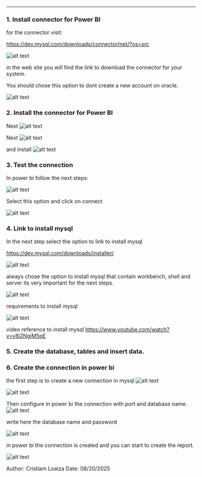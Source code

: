 ---
### 1. Install connector for Power BI

for the connector visit:

https://dev.mysql.com/downloads/connector/net/?os=src
 
 ![alt text](image.png)


in the web site you will find the link to download the connector for your system.

You should chose this option to dont create a new account on oracle.

![alt text](image-1.png)

### 2. Install the connector for Power BI
Next
![alt text](image-2.png)

Next
![alt text](image-3.png)

and install
![alt text](image-4.png)


### 3. Test the connection
In power bi follow the next steps:

![alt text](image-5.png)

Select this option and click on connect

![alt text](image-6.png)

### 4. Link to install mysql
In the next step select the option to link to install mysql

https://dev.mysql.com/downloads/installer/

![alt text](image-7.png)

always chose the option to install mysql that contain workbench, shell and server its very important for the next steps.

![alt text](image-8.png)

requirements to install mysql

![alt text](image-9.png)

video reference to install mysql
https://www.youtube.com/watch?v=v8i2NgiM5pE

### 5. Create the database, tables and insert data.

### 6. Create the connection in power bi

the first step is to create a new connection in mysql
![alt text](image-11.png)

![alt text](image-10.png)

Then configure in power bi the connection with port and database name.
![alt text](image-12.png)

write here the database name and password

![alt text](image-13.png)


in power bi the connection is created and you can start to create the report.

![alt text](image-14.png)



Author: Cristiam Loaiza
Date: 08/20/2025